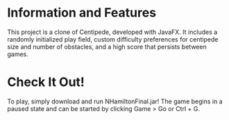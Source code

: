 # Information and Features
This project is a clone of Centipede, developed with JavaFX. It includes a randomly initialized play field, custom difficulty preferences for centipede size and number of obstacles, and a high score that persists between games.

# Check It Out!
To play, simply download and run NHamiltonFinal.jar! The game begins in a paused state and can be started by clicking Game > Go or Ctrl + G.
